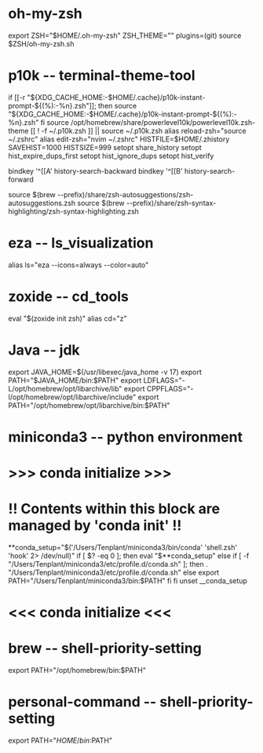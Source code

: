 # oh-my-zsh

export ZSH="$HOME/.oh-my-zsh"
ZSH_THEME=""
plugins=(git)
source $ZSH/oh-my-zsh.sh

# p10k -- terminal-theme-tool

if [[-r "${XDG_CACHE_HOME:-$HOME/.cache}/p10k-instant-prompt-${(%):-%n}.zsh"]]; then
source "${XDG_CACHE_HOME:-$HOME/.cache}/p10k-instant-prompt-${(%):-%n}.zsh"
fi
source /opt/homebrew/share/powerlevel10k/powerlevel10k.zsh-theme
[[ ! -f ~/.p10k.zsh ]] || source ~/.p10k.zsh
alias reload-zsh="source ~/.zshrc"
alias edit-zsh="nvim ~/.zshrc"
HISTFILE=$HOME/.zhistory
SAVEHIST=1000
HISTSIZE=999
setopt share_history
setopt hist_expire_dups_first
setopt hist_ignore_dups
setopt hist_verify

bindkey '^[[A' history-search-backward
bindkey '^[[B' history-search-forward

source $(brew --prefix)/share/zsh-autosuggestions/zsh-autosuggestions.zsh
source $(brew --prefix)/share/zsh-syntax-highlighting/zsh-syntax-highlighting.zsh

# eza -- ls_visualization

alias ls="eza --icons=always --color=auto"

# zoxide -- cd_tools

eval "$(zoxide init zsh)"
alias cd="z"

# Java -- jdk

export JAVA_HOME=$(/usr/libexec/java_home -v 17)
export PATH="$JAVA_HOME/bin:$PATH"
export LDFLAGS="-L/opt/homebrew/opt/libarchive/lib"
export CPPFLAGS="-I/opt/homebrew/opt/libarchive/include"
export PATH="/opt/homebrew/opt/libarchive/bin:$PATH"

# miniconda3 -- python environment

# >>> conda initialize >>>

# !! Contents within this block are managed by 'conda init' !!

**conda_setup="$('/Users/Tenplant/miniconda3/bin/conda' 'shell.zsh' 'hook' 2> /dev/null)"
if [ $? -eq 0 ]; then
    eval "$**conda_setup"
else
if [ -f "/Users/Tenplant/miniconda3/etc/profile.d/conda.sh" ]; then
. "/Users/Tenplant/miniconda3/etc/profile.d/conda.sh"
else
export PATH="/Users/Tenplant/miniconda3/bin:$PATH"
fi
fi
unset \_\_conda_setup

# <<< conda initialize <<<

# brew -- shell-priority-setting

export PATH="/opt/homebrew/bin:$PATH"

# personal-command -- shell-priority-setting

export PATH="$HOME/bin:$PATH"
